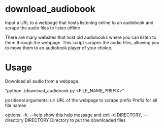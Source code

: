# download_audiobook
Input a URL to a webpage that hosts listening online to an audiobook and scrape the audio files to listen offline

There are many websites that host old audiobooks where you can listen to them through the webpage. This script scrapes the audio files, allowing you to move them to an audiobook player of your choice.



# Usage
Download all audio from a webpage.

"python ./download_audiobook.py <URL> <FILE_NAME_PREFIX>"

positional arguments:
  url                   URL of the webpage to scrape
  prefix                Prefix for all file names

options:
  -h, --help            show this help message and exit
  -d DIRECTORY, --directory DIRECTORY
                        Directory to put the downloaded files

